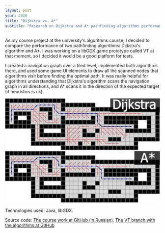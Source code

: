 ```yaml
---
layout: post
year: 2016
title: "Dijkstra vs. A*"
subtitle: "Research on Dijkstra and A* pathfinding algorithms performance"
---
```


As my course project at the university's algorithms course, I decided to compare the performance of two pathfinding algorithms: Dijkstra's algorithm and A*. I was working on a libGDX game prototype called VT at that moment, so I decided it would be a good platform for tests. 

I created a navigation graph over a tiled level, implemented both algorithms there, and used some game UI elements to draw all the scanned nodes that algorithms visit before finding the optimal path. It was really helpful for algorithms understanding that Dijkstra's algorithm scans the navigation graph in all directions, and A* scans it in the direction of the expected target (if heuristics is ok).

![](/assets/img/personal-projects/dijkstra.png)
![](/assets/img/personal-projects/astar.png)

Technologies used: Java, libGDX.
 
Source code: [The course work at GitHub (in Russian)](https://github.com/binary-machinery/Dijkstra-vs-AStar), [The VT branch with the algorithms at GitHub](https://github.com/binary-machinery/VT/tree/pathfinding)
